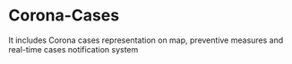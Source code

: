 # Corona-Cases
It includes Corona cases representation on map, preventive measures and real-time cases notification system
